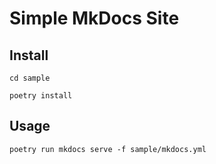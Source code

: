 # Simple MkDocs Site


## Install ##
```
cd sample
```
```
poetry install
```



## Usage ##
```
poetry run mkdocs serve -f sample/mkdocs.yml
```
